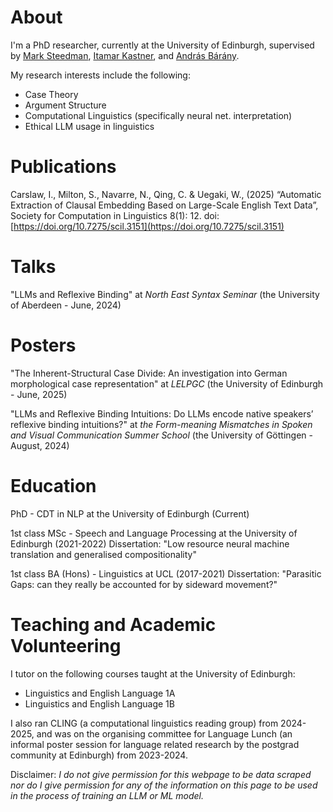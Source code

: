 # About 

I'm a PhD researcher, currently at the University of Edinburgh, supervised by [Mark Steedman](https://homepages.inf.ed.ac.uk/steedman/), [Itamar Kastner](https://blogs.ed.ac.uk/itamar/), and [András Bárány](https://andras.barany.at). 

My research interests include the following: 
- Case Theory
- Argument Structure
- Computational Linguistics (specifically neural net. interpretation)
- Ethical LLM usage in linguistics


# Publications

Carslaw, I., Milton, S., Navarre, N., Qing, C. & Uegaki, W., (2025) “Automatic Extraction of Clausal Embedding Based on Large-Scale English Text Data”, Society for Computation in Linguistics 8(1): 12. doi: [https://doi.org/10.7275/scil.3151](https://doi.org/10.7275/scil.3151)

# Talks

"LLMs and Reflexive Binding" at _North East Syntax Seminar_ (the University of Aberdeen - June, 2024)

# Posters

"The Inherent-Structural Case Divide: An investigation into German morphological case representation" at _LELPGC_ (the University of Edinburgh - June, 2025)

"LLMs and Reflexive Binding Intuitions: Do LLMs encode native speakers’ reflexive binding intuitions?" at _the Form-meaning Mismatches in Spoken and Visual Communication Summer School_ (the University of Göttingen - August, 2024)

# Education

PhD - CDT in NLP at the University of Edinburgh (Current)

1st class MSc - Speech and Language Processing at the University of Edinburgh (2021-2022)
Dissertation: "Low resource neural machine translation and generalised compositionality" 

1st class BA (Hons) - Linguistics at UCL (2017-2021)
Dissertation: "Parasitic Gaps: can they really be accounted for by sideward movement?" 

# Teaching and Academic Volunteering 

I tutor on the following courses taught at the University of Edinburgh:

- Linguistics and English Language 1A
- Linguistics and English Language 1B

I also ran CLING (a computational linguistics reading group) from 2024-2025, and was on the organising committee for Language Lunch (an informal poster session for language related research by the postgrad community at Edinburgh) from 2023-2024.


Disclaimer: _I do not give permission for this webpage to be data scraped nor do I give permission for any of the information on this page to be used in the process of training an LLM or ML model._
